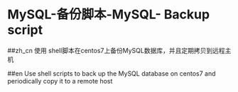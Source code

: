 # MySQL-备份脚本-MySQL- Backup script
##zh_cn
使用 shell脚本在centos7上备份MySQL数据库，并且定期拷贝到远程主机



##en
Use shell scripts to back up the MySQL database on centos7 and periodically copy it to a remote host
